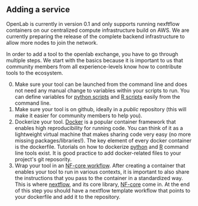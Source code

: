 ## Adding a service

OpenLab is currently in version 0.1 and only supports running nexftflow containers on our centralized compute infrastructure build on AWS. We are currently preparing the release of the complete backend infrastructure to allow more nodes to join the network. 

In order to add a tool to the openlab exchange, you have to go through multiple steps. We start with the basics because it is important to us that community members from all experience-levels know how to contribute tools to the ecosystem.

0. Make sure your tool can be launched from the command line and does not need any manual change to variables within your scripts to run. You can define variables for [python scripts](https://www.tutorialspoint.com/python/python_command_line_arguments.htm) and [R scripts](https://www.r-bloggers.com/2015/09/passing-arguments-to-an-r-script-from-command-lines/) easily from the command line.
1. Make sure your tool is on github, ideally in a *public* repository (this will make it easier for community members to help you).
2. Dockerize your tool. [Docker](https://www.docker.com/) is a popular container framework that enables high reproducibility for running code. You can think of it as a lightweight virtual machine that makes sharing code very easy (no more missing packages/libraries!). The key element of every docker container is the dockerfile. Tutorials on how to dockerize [python](https://medium.com/swlh/dockerize-your-python-command-line-program-6a273f5c5544) and [R](https://www.r-bloggers.com/2019/02/running-your-r-script-in-docker/) command line tools exist. It is good practice to add docker-related files to your project's git reposority. 
3. Wrap your tool in an [NF-core workflow](https://nf-co.re/tools/#creating-a-new-pipeline). After creating a container that enables your tool to run in various contexts, it is important to also share the instructions that you pass to the container in a standardized way. This is where [nextflow](https://www.nextflow.io/), and its core library, [NF-core](https://nf-co.re/pipelines) come in. At the end of this step you should have a nextflow template workflow that points to your dockerfile and add it to the repository.
